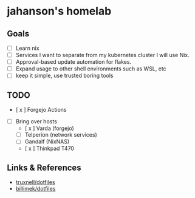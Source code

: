 # jahanson's homelab

## Goals

- [ ] Learn nix
- [ ] Services I want to separate from my kubernetes cluster I will use Nix.
- [ ] Approval-based update automation for flakes.
- [ ] Expand usage to other shell environments such as WSL, etc
- [ ] keep it simple, use trusted boring tools

## TODO

- [ x ] Forgejo Actions
- [   ] Bring over hosts
  - [ x ] Varda (forgejo)
  - [   ] Telperion (network services)
  - [   ] Gandalf (NixNAS)
  - [ x ] Thinkpad T470

## Links & References

- [truxnell/dotfiles](https://github.com//truxnell/nix-config/)
- [billimek/dotfiles](https://github.com/billimek/dotfiles/)
